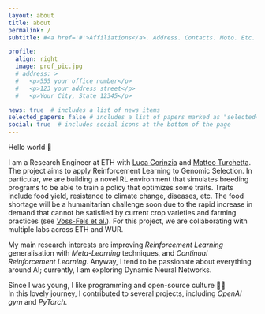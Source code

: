 ```yaml
---
layout: about
title: about
permalink: /
subtitle: #<a href='#'>Affiliations</a>. Address. Contacts. Moto. Etc.

profile:
  align: right
  image: prof_pic.jpg
  # address: >
  #   <p>555 your office number</p>
  #   <p>123 your address street</p>
  #   <p>Your City, State 12345</p>

news: true  # includes a list of news items
selected_papers: false # includes a list of papers marked as "selected={true}"
social: true  # includes social icons at the bottom of the page
---
```


Hello world 👋  

I am a Research Engineer at ETH with [Luca Corinzia](https://ise.inf.ethz.ch/people/person-detail.html?persid=233424) and [Matteo Turchetta](https://las.inf.ethz.ch/people/matteo-turchetta). The project aims to apply Reinforcement Learning to Genomic Selection. In particular, we are building a novel RL environment that simulates breeding programs to be able to train a policy that optimizes some traits. Traits include food yield, resistance to climate change, diseases, etc. The food shortage will be a humanitarian challenge soon due to the rapid increase in demand that cannot be satisfied by current crop varieties and farming practices (see [Voss-Fels et al.](https://bmcbiol.biomedcentral.com/articles/10.1186/s12915-019-0638-4)).
For this project, we are collaborating with multiple labs across ETH and WUR. 
<!-- I am at EPFL as a visiting student in the *Machine Learning and Optimization Laboratory*. I am researching under the supervision of [Thijs Vogels](https://thijs.link/) on improvements for PowerSGD. I am also an AI Master's student at the University of Bologna; previously, I took my Bachelor's in Computer Engineering at University of Brescia.   -->
My main research interests are improving *Reinforcement Learning* generalisation with *Meta-Learning* techniques, and *Continual Reinforcement Learning*. Anyway, I tend to be passionate about everything around AI; currently, I am exploring Dynamic Neural Networks. 

Since I was young, I like programming and open-source culture 👨‍💻  
In this lovely journey, I contributed to several projects, including *OpenAI gym* and *PyTorch*.
